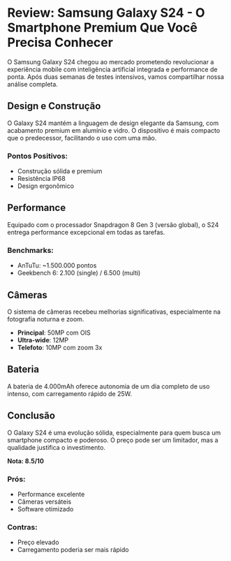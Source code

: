 # Review: Samsung Galaxy S24 - O Smartphone Premium Que Você Precisa Conhecer

O Samsung Galaxy S24 chegou ao mercado prometendo revolucionar a experiência mobile com inteligência artificial integrada e performance de ponta. Após duas semanas de testes intensivos, vamos compartilhar nossa análise completa.

## Design e Construção

O Galaxy S24 mantém a linguagem de design elegante da Samsung, com acabamento premium em alumínio e vidro. O dispositivo é mais compacto que o predecessor, facilitando o uso com uma mão.

### Pontos Positivos:
- Construção sólida e premium
- Resistência IP68
- Design ergonômico

## Performance

Equipado com o processador Snapdragon 8 Gen 3 (versão global), o S24 entrega performance excepcional em todas as tarefas.

### Benchmarks:
- AnTuTu: ~1.500.000 pontos
- Geekbench 6: 2.100 (single) / 6.500 (multi)

## Câmeras

O sistema de câmeras recebeu melhorias significativas, especialmente na fotografia noturna e zoom.

- **Principal**: 50MP com OIS
- **Ultra-wide**: 12MP
- **Telefoto**: 10MP com zoom 3x

## Bateria

A bateria de 4.000mAh oferece autonomia de um dia completo de uso intenso, com carregamento rápido de 25W.

## Conclusão

O Galaxy S24 é uma evolução sólida, especialmente para quem busca um smartphone compacto e poderoso. O preço pode ser um limitador, mas a qualidade justifica o investimento.

**Nota: 8.5/10**

### Prós:
- Performance excelente
- Câmeras versáteis
- Software otimizado

### Contras:
- Preço elevado
- Carregamento poderia ser mais rápido